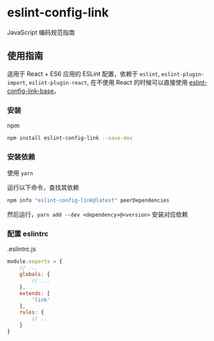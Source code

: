 # eslint-config-link

JavaScript 编码规范指南

## 使用指南

适用于 React + ES6 应用的 ESLint 配置，依赖于 `eslint`, `eslint-plugin-import`, `eslint-plugin-react`, 在不使用 React 的时候可以直接使用 [eslint-config-link-base](https://www.npmjs.com/package/eslint-config-link-base)。

### 安装

npm

```sh
npm install eslint-config-link --save-dev
```

### 安装依赖

使用 `yarn`

运行以下命令，查找其依赖

```sh
npm info "eslint-config-link@latest" peerDependencies
```

然后运行，`yarn add --dev <dependency>@<version>` 安装对应依赖

### 配置 eslintrc

.eslintrc.js

```js
module.exports = {
    // ...
    globals: {
        // ...
    },
    extends: [
        'link'
    ],
    rules: {
        // ...
    }
}
```
